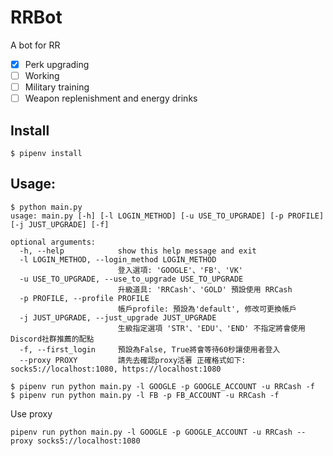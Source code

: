 # RRBot

A bot for RR

- [x] Perk upgrading
- [ ] Working
- [ ] Military training
- [ ] Weapon replenishment and energy drinks

## Install

```
$ pipenv install
```

## Usage:

```
$ python main.py
usage: main.py [-h] [-l LOGIN_METHOD] [-u USE_TO_UPGRADE] [-p PROFILE] [-j JUST_UPGRADE] [-f]

optional arguments:
  -h, --help            show this help message and exit
  -l LOGIN_METHOD, --login_method LOGIN_METHOD
                        登入選項: 'GOOGLE'、'FB'、'VK'
  -u USE_TO_UPGRADE, --use_to_upgrade USE_TO_UPGRADE
                        升級道具: 'RRCash'、'GOLD' 預設使用 RRCash
  -p PROFILE, --profile PROFILE
                        帳戶profile: 預設為'default', 修改可更換帳戶
  -j JUST_UPGRADE, --just_upgrade JUST_UPGRADE
                        生級指定選項 'STR'、'EDU'、'END' 不指定將會使用Discord社群推薦的配點
  -f, --first_login     預設為False, True將會等待60秒讓使用者登入
  --proxy PROXY         請先去確認proxy活著 正確格式如下: socks5://localhost:1080, https://localhost:1080
```

```
$ pipenv run python main.py -l GOOGLE -p GOOGLE_ACCOUNT -u RRCash -f
$ pipenv run python main.py -l FB -p FB_ACCOUNT -u RRCash -f
```

Use proxy

```
pipenv run python main.py -l GOOGLE -p GOOGLE_ACCOUNT -u RRCash --proxy socks5://localhost:1080
```

